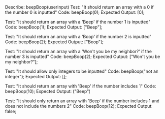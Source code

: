 Describe: beepBoop(userInput)
Test: "It should return an array with a 0 if the number 0 is inputted"
Code: beepBoop(0);
Expected Output: [0];

Test: "It should return an array with a 'Beep' if the number 1 is inputted"
Code: beepBoop(1);
Expected Output: ["Beep"];

Test: "It should return an array with a 'Boop' if the number 2 is inputted"
Code: beepBoop(2);
Expected Output: ["Boop"];

Test: "It should return an array with a 'Won't you be my neighbor?' if the number 3 is inputted"
Code: beepBoop(2);
Expected Output: ["Won't you be my neighbor?"];

Test: "It should allow only integers to be inputted"
Code: beepBoop("not an integer");
Expected Output: [];

Test: "It should return an array with 'Beep' if the number includes 1"
Code: beepBoop(10);
Expected Output: ("Beep")

Test: "It should only return an array with 'Beep' if the number includes 1 and does not include the numbers 2"
Code: beepBoop(12);
Expected Output: false;
